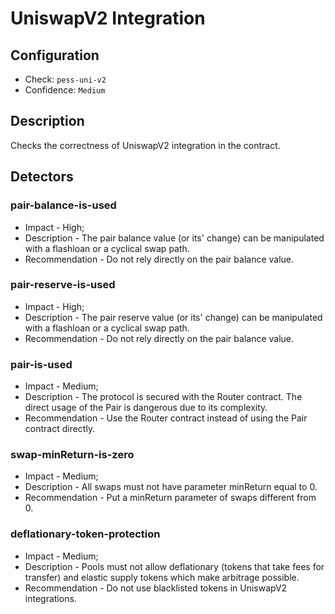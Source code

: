 # UniswapV2 Integration

## Configuration
* Check: `pess-uni-v2`
* Confidence: `Medium`

## Description
Checks the correctness of UniswapV2 integration in the contract. 

## Detectors
### pair-balance-is-used
* Impact - High;
* Description - The pair balance value (or its' change) can be manipulated with a flashloan or a cyclical swap path.
* Recommendation - Do not rely directly on the pair balance value.

### pair-reserve-is-used
* Impact - High;
* Description - The pair reserve value (or its' change) can be manipulated with a flashloan or a cyclical swap path.
* Recommendation - Do not rely directly on the pair balance value.

### pair-is-used
* Impact - Medium;
* Description - The protocol is secured with the Router contract. The direct usage of the Pair is dangerous due to its complexity.
* Recommendation - Use the Router contract instead of using the Pair contract directly.

### swap-minReturn-is-zero
* Impact - Medium;
* Description - All swaps must not have parameter minReturn equal to 0.
* Recommendation - Put a minReturn parameter of swaps different from 0.

### deflationary-token-protection
* Impact - Medium;
* Description - Pools must not allow deflationary (tokens that take fees for transfer) and elastic supply tokens which make arbitrage possible.
* Recommendation - Do not use blacklisted tokens in UniswapV2 integrations.


